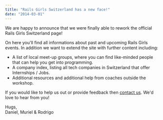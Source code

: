 ```yaml
---
title: "Rails Girls Switzerland has a new face!"
date: "2014-03-01"
---
```

We are happy to announce that we were finally able to rework the official Rails Girls Switzerland page!

On here you'll find all informations about past and upcoming Rails Girls events. In addition we want to extend the site with further content including:

- A list of local meet-up groups, where you can find like-minded people that can help you get into programming.
- A company index, listing all tech companies in Switzerland that offer Internships / Jobs.
- Additional resources and additional help from coaches outside the workshop.

If you would like to help us out or provide feedback then [contact us](mailto:contact@railsgirls.ch). We'd love to hear from you!

Hugs,   
Daniel, Muriel & Rodrigo
